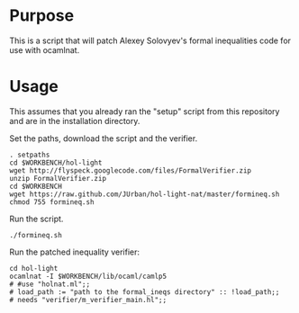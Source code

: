 Purpose
=======



This is a script that will patch Alexey Solovyev's formal inequalities
code for use with ocamlnat.

Usage
=====

This assumes that you already ran the "setup" script from this
repository and are in the installation directory.

Set the paths, download the script and the verifier.

    . setpaths
    cd $WORKBENCH/hol-light
    wget http://flyspeck.googlecode.com/files/FormalVerifier.zip
    unzip FormalVerifier.zip
    cd $WORKBENCH
    wget https://raw.github.com/JUrban/hol-light-nat/master/formineq.sh
    chmod 755 formineq.sh
    
Run the script. 

    ./formineq.sh

Run the patched inequality verifier:

    cd hol-light
    ocamlnat -I $WORKBENCH/lib/ocaml/camlp5
    # #use "holnat.ml";; 
    # load_path := "path to the formal_ineqs directory" :: !load_path;;
    # needs "verifier/m_verifier_main.hl";;
